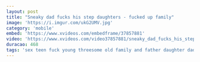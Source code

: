 ```yaml
---
layout: post
title: "Sneaky dad fucks his step daughters - fucked up family"
image: 'https://i.imgur.com/ukG2UMV.jpg'
category: 'mobile'
embed: 'https://www.xvideos.com/embedframe/37857881'
video: 'https://www.xvideos.com/video37857881/sneaky_dad_fucks_his_step_daughters_-_fucked_up_family'
duracao: 468
tags: 'sex teen fuck young threesome old family and father daughter daddy dad stepdad step stepdaughter old-and-young daddy-and-daughter dad-and-daughter father-and-daughter fucked-up-family'
---
```

